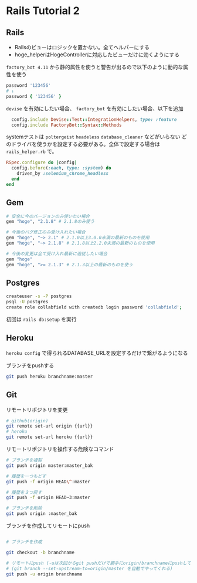 # Rails Tutorial 2

## Rails

- Railsのビューはロジックを置かない。全てヘルパーにする
- hoge_helperはHogeControllerに対応したビューだけに効くようにする

`factory_bot 4.11` から静的属性を使うと警告が出るので以下のように動的な属性を使う

```ruby
password '123456'
# ↓
password { '123456' }
```

`devise` を有効にしたい場合、 `factory_bot` を有効にしたい場合、以下を追加

```ruby
  config.include Devise::Test::IntegrationHelpers, type: :feature
  config.include FactoryBot::Syntax::Methods
```

systemテストは `poltergeist` `headeless` `database_cleaner` などがいらない
どのドライバを使うかを設定する必要がある。全体で設定する場合は `rails_helper.rb` で。

```ruby
RSpec.configure do |config|
  config.before(:each, type: :system) do
    driven_by :selenium_chrome_headless
  end
end
```


## Gem

```ruby
# 安全に今のバージョンのみ使いたい場合
gem "hoge", "2.1.8" # 2.1.8のみ使う

# 今後のバグ修正のみ受け入れたい場合
gem "hoge", "~> 2.1" # 2.1.0以上3.0.0未満の最新のものを使用
gem "hoge", "~> 2.1.8" # 2.1.8以上2.2.0未満の最新のものを使用

# 今後の変更は全て受け入れ最新に追従したい場合
gem "hoge"
gem "hoge", ">= 2.1.3" # 2.1.3以上の最新のものを使う
```

## Postgres

```bash
createuser -s -P postgres
psql -U postgres
create role collabfield with createdb login password 'collabfield';
```

初回は `rails db:setup` を実行

## Heroku

`heroku config` で得られるDATABASE_URLを設定するだけで繋がるようになる

ブランチをpushする

```bash
git push heroku branchname:master
```

## Git

リモートリポジトリを変更

```bash
# github(origin)
git remote set-url origin {{url}}
# heroku
git remote set-url heroku {{url}}
```

リモートリポジトリを操作する危険なコマンド

```bash
# ブランチを複製
git push origin master:master_bak

# 履歴を一つもどす
git push -f origin HEAD\^:master

# 履歴を３つ戻す
git push -f origin HEAD~3:master

# ブランチを削除
git push origin :master_bak
```

ブランチを作成してリモートにpush

```bash

# ブランチを作成

git checkout -b branchname

# リモートにpush (-uは次回からgit pushだけで勝手にorigin/branchnameにpushしてくれる)
# (git branch --set-upstream-to=origin/master を自動でやってくれる)
git push -u origin branchname
```
